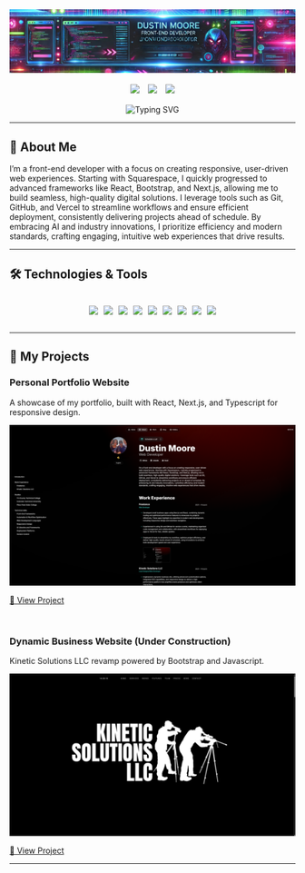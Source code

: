 <div align="center">
  <img src="./Assets/Images/bright.jpg" alt="Git Banner">
</div>
<br>
<div align="center" style="display: flex; justify-content: center; gap: 15px;">
  <a href="https://www.dustinmoore.dev"><img src="https://img.shields.io/badge/Website-Dustin%20Moore-1E90FF?style=flat-square&logo=google-chrome"></a>
  <a href="mailto:dustinmmoore@icloud.com"><img src="https://img.shields.io/badge/Email-dustinmmoore%40icloud.com-6A5ACD?style=flat-square&logo=gmail"></a>
  <a href="https://www.linkedin.com/in/dustinmmoore"><img src="https://img.shields.io/badge/LinkedIn-Dustin%20Moore-00BFFF?style=flat-square&logo=linkedin"></a>
</div>
<br>
<div align="center">
  <img src="https://readme-typing-svg.herokuapp.com?font=Fira+Code&pause=1000&color=39E8F7&width=435&lines=%23%23+%3Cdev+class%3D%22Front-End+Developer%22%3E_" alt="Typing SVG">
</div>

---

## 🚀 About Me
I’m a front-end developer with a focus on creating responsive, user-driven web experiences. Starting with Squarespace, I quickly progressed to advanced frameworks like React, Bootstrap, and Next.js, allowing me to build seamless, high-quality digital solutions. I leverage tools such as Git, GitHub, and Vercel to streamline workflows and ensure efficient deployment, consistently delivering projects ahead of schedule. By embracing AI and industry innovations, I prioritize efficiency and modern standards, crafting engaging, intuitive web experiences that drive results.

---

## 🛠️ Technologies & Tools
<br>
<div align="center" style="flex-wrap: wrap; display: flex; justify-content: center; gap: 10px;">
  <img src="https://img.shields.io/badge/Code-HTML5-informational?style=flat&logo=html5&logoColor=white&color=6A5ACD">
  <img src="https://img.shields.io/badge/Code-CSS3-informational?style=flat&logo=css3&logoColor=white&color=6495ED">
  <img src="https://img.shields.io/badge/Code-JavaScript-informational?style=flat&logo=javascript&logoColor=white&color=00BFFF">
  <img src="https://img.shields.io/badge/Code-TypeScript-informational?style=flat&logo=typescript&logoColor=white&color=6A5ACD">
  <img src="https://img.shields.io/badge/Framework-React-informational?style=flat&logo=react&logoColor=white&color=1E90FF">
  <img src="https://img.shields.io/badge/Framework-Next.js-informational?style=flat&logo=nextdotjs&logoColor=white&color=6A5ACD">
  <img src="https://img.shields.io/badge/Framework-Bootstrap-informational?style=flat&logo=bootstrap&logoColor=white&color=4169E1">
  <img src="https://img.shields.io/badge/Version Control-Git-informational?style=flat&logo=git&logoColor=white&color=00BFFF">
  <img src="https://img.shields.io/badge/Deployment-Vercel-informational?style=flat&logo=vercel&logoColor=white&color=1E90FF">
</div>
<br>

---

## 🌟 My Projects
<div align="left">
  <h3>Personal Portfolio Website</h3>
  <p>A showcase of my portfolio, built with React, Next.js, and Typescript for responsive design.</p>
  <div align="center">
    <img src="./Assets/Images/port-01.png" alt="Portfolio Animation">
  </div>
  <p><a href="https://github.com/dustinmmoore/magic-portfolio">🔗 View Project</a></p>
</div>
<br>
<div align="left">
  <h3>Dynamic Business Website (Under Construction)</h3>
  <p>Kinetic Solutions LLC revamp powered by Bootstrap and Javascript.</p>
  <div align="center">
    <img src="./Assets/Images/ksredux-01.png" alt="Portfolio Animation">
  </div>
  <p><a href="https://github.com/dustinmmoore/library">🔗 View Project</a></p>
</div>

---

